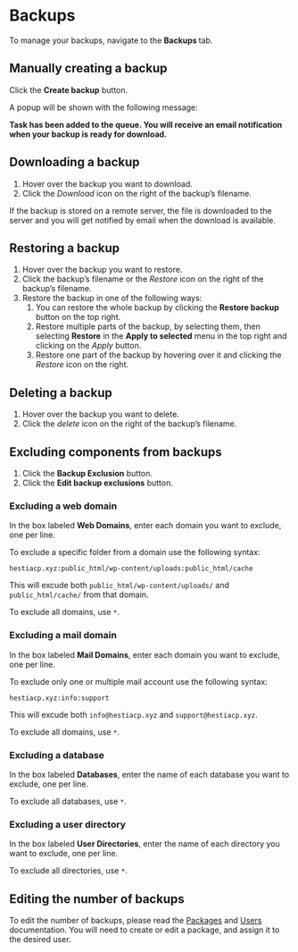 # Backups

To manage your backups, navigate to the **Backups <i class="fas fa-fw fa-file-archive"></i>** tab.

## Manually creating a backup

Click the **<i class="fas fa-fw fa-plus-circle"></i> Create backup** button.

A popup will be shown with the following message:

**Task has been added to the queue. You will receive an email notification when your backup is ready for download.**

## Downloading a backup

1. Hover over the backup you want to download.
2. Click the <i class="fas fa-fw fa-file-download"><span class="visually-hidden">Download</span></i> icon on the right of the backup’s filename.

If the backup is stored on a remote server, the file is downloaded to the server and you will get notified by email when the download is available.

## Restoring a backup

1. Hover over the backup you want to restore.
2. Click the backup’s filename or the <i class="fas fa-fw fa-undo"><span class="visually-hidden">Restore</span></i> icon on the right of the backup’s filename.
3. Restore the backup in one of the following ways:
   1. You can restore the whole backup by clicking the **<i class="fas fa-fw fa-undo"></i> Restore backup** button on the top right.
   2. Restore multiple parts of the backup, by selecting them, then selecting **Restore** in the **Apply to selected** menu in the top right and clicking on the <i class="fas fa-fw fa-arrow-right"><span class="visually-hidden">Apply</span></i> button.
   3. Restore one part of the backup by hovering over it and clicking the <i class="fas fa-fw fa-undo"><span class="visually-hidden">Restore</span></i> icon on the right.

## Deleting a backup

1. Hover over the backup you want to delete.
2. Click the <i class="fas fa-fw fa-trash"><span class="visually-hidden">delete</span></i> icon on the right of the backup’s filename.

## Excluding components from backups

1. Click the **<i class="fas fa-fw fa-folder-minus"></i> Backup Exclusion** button.
2. Click the **<i class="fas fa-fw fa-pencil-alt"></i> Edit backup exclusions** button.

### Excluding a web domain

In the box labeled **Web Domains**, enter each domain you want to exclude, one per line.

To exclude a specific folder from a domain use the following syntax:

```
hestiacp.xyz:public_html/wp-content/uploads:public_html/cache
```

This will excude both `public_html/wp-content/uploads/` and `public_html/cache/` from that domain.

To exclude all domains, use `*`.

### Excluding a mail domain

In the box labeled **Mail Domains**, enter each domain you want to exclude, one per line.

To exclude only one or multiple mail account use the following syntax:

```
hestiacp.xyz:info:support
```

This will excude both `info@hestiacp.xyz` and `support@hestiacp.xyz`.

To exclude all domains, use `*`.

### Excluding a database

In the box labeled **Databases**, enter the name of each database you want to exclude, one per line.

To exclude all databases, use `*`.

### Excluding a user directory

In the box labeled **User Directories**, enter the name of each directory you want to exclude, one per line.

To exclude all directories, use `*`.

## Editing the number of backups

To edit the number of backups, please read the [Packages](../user-guide/packages.md) and [Users](../user-guide/users.md) documentation. You will need to create or edit a package, and assign it to the desired user.
